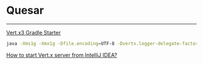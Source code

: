 # Quesar

--------

[Vert.x3 Gradle Starter](https://github.com/vert-x3/vertx-gradle-starter)

```bash
java -Xms1g -Xmx1g -Dfile.encoding=UTF-8 -Dvertx.logger-delegate-factory-class-name=io.vertx.core.logging.SLF4JLogDelegateFactory -Dlogback.configurationFile=logback.xml -jar quesar-1.0-SNAPSHOT-fat.jar
```

[How to start Vert.x server from IntelliJ IDEA?](https://stackoverflow.com/questions/32205477/how-to-start-vert-x-server-from-intellij-idea)
